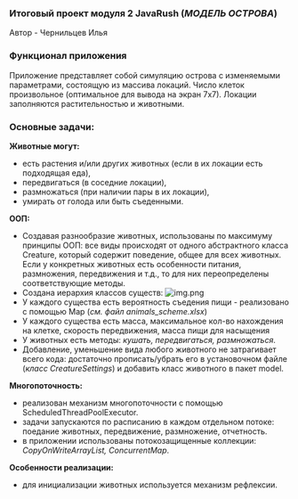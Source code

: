 ###  Итоговый проект модуля 2 JavaRush (_МОДЕЛЬ ОСТРОВА_) ###

Автор - Чернильцев Илья
### Функционал приложения ###
Приложение представляет собой симуляцию острова с изменяемыми параметрами, состоящую из массива локаций. Число клеток произвольное (оптимальное для вывода на экран 7х7). Локации заполняются растительностью и животными.

### Основные задачи: ###

**Животные могут:**

- есть растения и/или других животных (если в их локации есть подходящая еда),
- передвигаться (в соседние локации),
- размножаться (при наличии пары в их локации),
- умирать от голода или быть съеденными.

**ООП:**

- Создавая разнообразие животных, использованы по максимуму принципы ООП: все виды происходят от одного абстрактного класса Creature, который содержит поведение, общее для всех животных. Если у конкретных животных есть особенности питания, размножения, передвижения и т.д., то для них переопределены соответствующие методы.
- Создана иерархия классов существ:
![img.png](img.png)
- У каждого существа есть вероятность съедения пищи - реализовано с помощью Map (_см. файл animals_scheme.xlsx_)
- У каждого существа есть масса, максимальное кол-во нахождения на клетке, скорость передвижения, масса пищи для насыщения
- У животных есть методы: _кушать, передвигаться, размножаться_.
- Добавление, уменьшение вида любого животного не затрагивает всего кода: достаточно прописать/убрать его в установочном файле (_класс CreatureSettings_) и добавить класс животного в пакет model. 

**Многопоточность:**

- реализован механизм многопоточности с помощью ScheduledThreadPoolExecutor.
- задачи запускаются по расписанию в каждом отдельном потоке: поедание животных, передвижение, размножение, отчетность.
- в приложении использованы потокозащищенные коллекции: _CopyOnWriteArrayList, ConcurrentMap_.

**Особенности реализации:**

- для инициализации животных используется механизм рефлексии.
